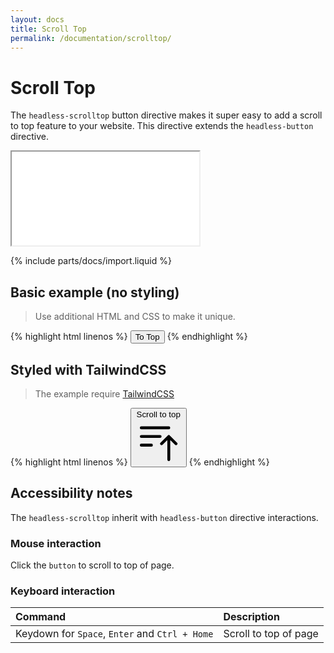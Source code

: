 ```yaml
---
layout: docs
title: Scroll Top
permalink: /documentation/scrolltop/
---
```


# Scroll Top 
The ``headless-scrolltop`` button directive makes it super easy to add a scroll to top feature to your website. 
This directive extends the ``headless-button`` directive.

<iframe class="w-full h-[400px] rounded-md" src="{{ "/iframes/scrolltop.html" | absolute_url }}"></iframe>

{% include parts/docs/import.liquid %}

## Basic example (no styling)
> Use additional HTML and CSS to make it unique.
<div class="not-prose" markdown="0">
{% highlight html linenos  %}
<button type="button" is="headless-scrolltop">
    To Top
</button>
{% endhighlight %}
</div>


## Styled with TailwindCSS
> The example require [TailwindCSS](https://tailwindcss.com/)

<div class="not-prose" markdown="0">
{% highlight html linenos  %}
<button is="headless-scrolltop" class="fixed grid bg-gray-100 z-50 bottom-10 right-10 border border-gray-200 rounded-md h-10 w-10 justify-center items-center hover:bg-green-100 hover:text-green-900 hover:border-green-900 hover:shadow-md transition-all duration-100" type="button">
    <span class="sr-only">Scroll to top</span>
        <svg aria-hidden="true" class="w-6 h-6" fill="none" stroke="currentColor" stroke-width="1.5" viewBox="0 0 24 24" xmlns="http://www.w3.org/2000/svg">
        <path d="M3 4.5h14.25M3 9h9.75M3 13.5h5.25m5.25-.75L17.25 9m0 0L21 12.75M17.25 9v12" stroke-linecap="round" stroke-linejoin="round" />
    </svg>
</button>
{% endhighlight %}
</div>

## Accessibility notes
The ``headless-scrolltop`` inherit with ``headless-button`` directive interactions.
### Mouse interaction
Click the ``button`` to scroll to top of page.

### Keyboard interaction

| Command                                              | Description           |
|:-----------------------------------------------------|:----------------------|
| Keydown for ``Space``, ``Enter`` and ``Ctrl + Home`` | Scroll to top of page |



